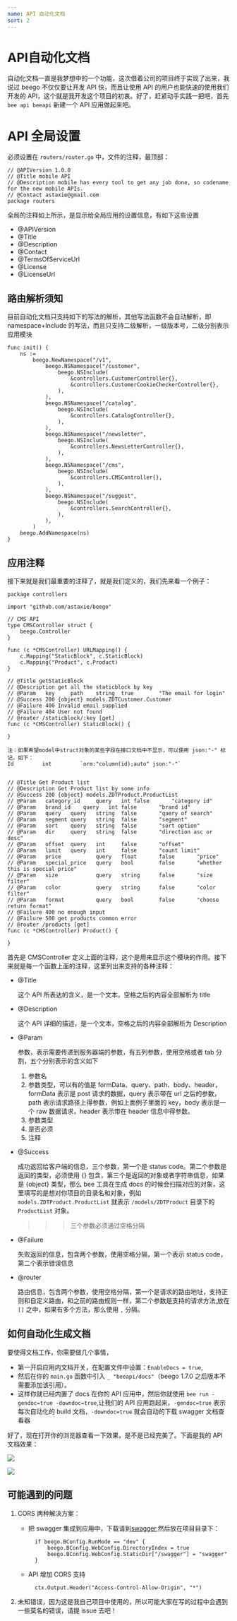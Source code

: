 ```yaml
---
name: API 自动化文档
sort: 2
---
```


# API自动化文档

自动化文档一直是我梦想中的一个功能，这次借着公司的项目终于实现了出来，我说过 beego 不仅仅要让开发 API 快，而且让使用 API 的用户也能快速的使用我们开发的 API，这个就是我开发这个项目的初衷。好了，赶紧动手实践一把吧，首先 `bee api beeapi` 新建一个 API 应用做起来吧。

# API 全局设置

必须设置在 `routers/router.go` 中，文件的注释，最顶部：

```
// @APIVersion 1.0.0
// @Title mobile API
// @Description mobile has every tool to get any job done, so codename for the new mobile APIs.
// @Contact astaxie@gmail.com
package routers
```

全局的注释如上所示，是显示给全局应用的设置信息，有如下这些设置

- @APIVersion
- @Title
- @Description
- @Contact
- @TermsOfServiceUrl
- @License
- @LicenseUrl

## 路由解析须知
目前自动化文档只支持如下的写法的解析，其他写法函数不会自动解析，即 namespace+Include 的写法，而且只支持二级解析，一级版本号，二级分别表示应用模块

```
func init() {
	ns :=
		beego.NewNamespace("/v1",
			beego.NSNamespace("/customer",
				beego.NSInclude(
					&controllers.CustomerController{},
					&controllers.CustomerCookieCheckerController{},
				),
			),
			beego.NSNamespace("/catalog",
				beego.NSInclude(
					&controllers.CatalogController{},
				),
			),
			beego.NSNamespace("/newsletter",
				beego.NSInclude(
					&controllers.NewsLetterController{},
				),
			),
			beego.NSNamespace("/cms",
				beego.NSInclude(
					&controllers.CMSController{},
				),
			),
			beego.NSNamespace("/suggest",
				beego.NSInclude(
					&controllers.SearchController{},
				),
			),
		)
	beego.AddNamespace(ns)
}
```

## 应用注释
接下来就是我们最重要的注释了，就是我们定义的，我们先来看一个例子：

```
package controllers

import "github.com/astaxie/beego"

// CMS API
type CMSController struct {
	beego.Controller
}

func (c *CMSController) URLMapping() {
	c.Mapping("StaticBlock", c.StaticBlock)
	c.Mapping("Product", c.Product)
}

// @Title getStaticBlock
// @Description get all the staticblock by key
// @Param	key		path 	string	true		"The email for login"
// @Success 200 {object} models.ZDTCustomer.Customer 
// @Failure 400 Invalid email supplied
// @Failure 404 User not found
// @router /staticblock/:key [get]
func (c *CMSController) StaticBlock() {

}

注：如果希望model中struct对象的某些字段在接口文档中不显示，可以使用 json:"-" 标记，如下：
Id         int         `orm:"column(id);auto" json:"-"`


// @Title Get Product list
// @Description Get Product list by some info
// @Success 200 {object} models.ZDTProduct.ProductList
// @Param	category_id		query	int	false		"category id"
// @Param	brand_id	query	int	false		"brand id"
// @Param	query	query	string 	false		"query of search"
// @Param	segment	query	string 	false		"segment"
// @Param	sort 	query	string 	false		"sort option"
// @Param	dir 	query	string 	false		"direction asc or desc"
// @Param	offset 	query	int		false		"offset"
// @Param	limit 	query	int		false		"count limit"
// @Param	price 			query	float		false		"price"
// @Param	special_price 	query	bool		false		"whether this is special price"
// @Param	size 			query	string		false		"size filter"
// @Param	color 			query	string		false		"color filter"
// @Param	format 			query	bool		false		"choose return format"
// @Failure 400 no enough input
// @Failure 500 get products common error
// @router /products [get]
func (c *CMSController) Product() {

}
```

首先是 CMSController 定义上面的注释，这个是用来显示这个模块的作用。接下来就是每一个函数上面的注释，这里列出来支持的各种注释：

- @Title

	这个 API 所表达的含义，是一个文本，空格之后的内容全部解析为 title

- @Description

	这个 API 详细的描述，是一个文本，空格之后的内容全部解析为 Description

- @Param

	参数，表示需要传递到服务器端的参数，有五列参数，使用空格或者 tab 分割，五个分别表示的含义如下
	1. 参数名
	2. 参数类型，可以有的值是 formData、query、path、body、header，formData 表示是 post 请求的数据，query 表示带在 url 之后的参数，path 表示请求路径上得参数，例如上面例子里面的 key，body 表示是一个 raw 数据请求，header 表示带在 header 信息中得参数。
	3. 参数类型
	4. 是否必须
	5. 注释

- @Success

	成功返回给客户端的信息，三个参数，第一个是 status code。第二个参数是返回的类型，必须使用 {} 包含，第三个是返回的对象或者字符串信息，如果是 {object} 类型，那么 bee 工具在生成 docs 的时候会扫描对应的对象，这里填写的是想对你项目的目录名和对象，例如 `models.ZDTProduct.ProductList` 就表示 `/models/ZDTProduct` 目录下的 `ProductList` 对象。

	>>>三个参数必须通过空格分隔

- @Failure

	失败返回的信息，包含两个参数，使用空格分隔，第一个表示 status code，第二个表示错误信息

- @router

	路由信息，包含两个参数，使用空格分隔，第一个是请求的路由地址，支持正则和自定义路由，和之前的路由规则一样，第二个参数是支持的请求方法,放在 `[]` 之中，如果有多个方法，那么使用 `,` 分隔。

## 如何自动化生成文档
要使得文档工作，你需要做几个事情，

- 第一开启应用内文档开关，在配置文件中设置：`EnableDocs = true`,
- 然后在你的 `main.go` 函数中引入 `_ "beeapi/docs"`（beego 1.7.0 之后版本不需要添加该引用）。
- 这样你就已经内置了 docs 在你的 API 应用中，然后你就使用 `bee run -gendoc=true -downdoc=true`,让我们的 API 应用跑起来，`-gendoc=true` 表示每次自动化的 build 文档，`-downdoc=true` 就会自动的下载 swagger 文档查看器

好了，现在打开你的浏览器查看一下效果，是不是已经完美了。下面是我的 API 文档效果：

![](../images/docs.png)

![](../images/doc_test.png)

## 可能遇到的问题
1. CORS
	两种解决方案：
	- 把 swagger 集成到应用中，下载请到[swagger](https://github.com/beego/swagger/releases),然后放在项目目录下：

			if beego.BConfig.RunMode == "dev" {
				beego.BConfig.WebConfig.DirectoryIndex = true
				beego.BConfig.WebConfig.StaticDir["/swagger"] = "swagger"
			}
	- API 增加 CORS 支持

			ctx.Output.Header("Access-Control-Allow-Origin", "*")

2. 未知错误，因为这是我自己项目中使用的，所以可能大家在写的过程中会遇到一些莫名的错误，请提 issue 去吧！
